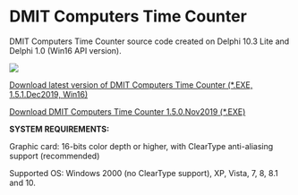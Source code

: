 # DMIT Computers Time Counter
DMIT Computers Time Counter source code created on Delphi 10.3 Lite and Delphi 1.0 (Win16 API version).<p>
<p><img src="https://raw.githubusercontent.com/dmitryevdev/yearprogress/master/view_dmc-yearprogress.png"></img><p>
<a href="https://github.com/dmitryevdev/timecounter/releases/tag/1.5.1.Dec2019.Win16">Download latest version of DMIT Computers Time Counter (*.EXE, 1.5.1.Dec2019, Win16)</a><p>
<a href="https://github.com/dmitryevdev/yearprogress/releases/tag/1.5.0.Nov2019">Download DMIT Computers Time Counter 1.5.0.Nov2019 (*.EXE)</a><p><b>SYSTEM REQUIREMENTS:</b><p>Graphic card: 16-bits color depth or higher, with ClearType anti-aliasing support (recommended)<p>Supported OS: Windows 2000 (no ClearType support), XP, Vista, 7, 8, 8.1 and 10.
